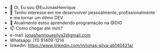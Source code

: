 - 👋 Oi, Eu sou @EuJonasHenrique
- 👀 Tenho interesse em me desenvolver pessoalmente, profissionalmente e me tornar um ótimo DEV
- 🌱 Atualmente estou aprendendo programação na @DIO
- 📫 Como chegar até mim?
- e-mail: jonashenriquesilva2@gmail.com
- Whatsapp: (11) 91409-1214
- linkedin: https://www.linkedin.com/in/jonas-silva-ab140421a/

<!---
EuJonasHenrique/EuJonasHenrique is a ✨ special ✨ repository because its `README.md` (this file) appears on your GitHub profile.
You can click the Preview link to take a look at your changes.
--->
